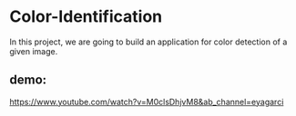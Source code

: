 # Color-Identification
In this project, we are going to build an application for color detection of a given image.

## demo:
https://www.youtube.com/watch?v=M0clsDhjvM8&ab_channel=eyagarci
